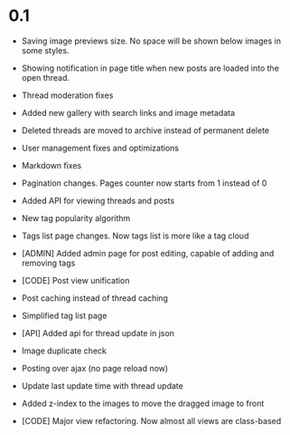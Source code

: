 # 0.1 #
* Saving image previews size. No space will be shown below images in some
styles.
* Showing notification in page title when new posts are loaded into the open
thread.
* Thread moderation fixes
* Added new gallery with search links and image metadata

* Deleted threads are moved to archive instead of permanent delete
* User management fixes and optimizations
* Markdown fixes
* Pagination changes. Pages counter now starts from 1 instead of 0
* Added API for viewing threads and posts
* New tag popularity algorithm
* Tags list page changes. Now tags list is more like a tag cloud

* [ADMIN] Added admin page for post editing, capable of adding and removing tags
* [CODE] Post view unification
* Post caching instead of thread caching
* Simplified tag list page
* [API] Added api for thread update in json
* Image duplicate check
* Posting over ajax (no page reload now)
* Update last update time with thread update
* Added z-index to the images to move the dragged image to front
* [CODE] Major view refactoring. Now almost all views are class-based
